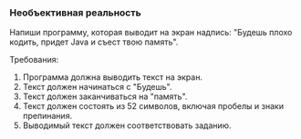 
### Необъективная реальность

Напиши программу, которая выводит на экран надпись: "Будешь плохо кодить, придет Java и съест твою память".


Требования:
1.	Программа должна выводить текст на экран.
2.	Текст должен начинаться с &quot;Будешь&quot;.
3.	Текст должен заканчиваться на &quot;память&quot;.
4.	Текст должен состоять из 52 символов, включая пробелы и знаки препинания.
5.	Выводимый текст должен соответствовать заданию.


